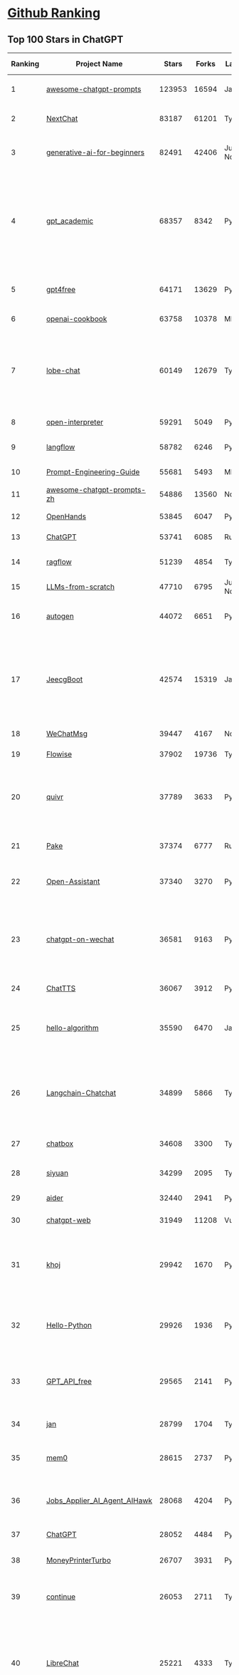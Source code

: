 [Github Ranking](../README.md)
==========

## Top 100 Stars in ChatGPT

| Ranking | Project Name | Stars | Forks | Language | Open Issues | Description | Last Commit |
| ------- | ------------ | ----- | ----- | -------- | ----------- | ----------- | ----------- |
| 1 | [awesome-chatgpt-prompts](https://github.com/f/awesome-chatgpt-prompts) | 123953 | 16594 | JavaScript | 0 | This repo includes ChatGPT prompt curation to use ChatGPT and other LLM tools better. | 2025-04-30T18:07:10Z |
| 2 | [NextChat](https://github.com/ChatGPTNextWeb/NextChat) | 83187 | 61201 | TypeScript | 626 | ✨ Light and Fast AI Assistant. Support: Web \| iOS \| MacOS \| Android \|  Linux \| Windows | 2025-04-19T08:00:42Z |
| 3 | [generative-ai-for-beginners](https://github.com/microsoft/generative-ai-for-beginners) | 82491 | 42406 | Jupyter Notebook | 10 | 21 Lessons, Get Started Building with Generative AI  🔗 https://microsoft.github.io/generative-ai-for-beginners/ | 2025-05-05T03:24:25Z |
| 4 | [gpt_academic](https://github.com/binary-husky/gpt_academic) | 68357 | 8342 | Python | 253 | 为GPT/GLM等LLM大语言模型提供实用化交互接口，特别优化论文阅读/润色/写作体验，模块化设计，支持自定义快捷按钮&函数插件，支持Python和C++等项目剖析&自译解功能，PDF/LaTex论文翻译&总结功能，支持并行问询多种LLM模型，支持chatglm3等本地模型。接入通义千问, deepseekcoder, 讯飞星火, 文心一言, llama2, rwkv, claude2, moss等。 | 2025-04-29T03:10:49Z |
| 5 | [gpt4free](https://github.com/xtekky/gpt4free) | 64171 | 13629 | Python | 23 | The official gpt4free repository \| various collection of powerful language models \| o4, o3 and deepseek r1, gpt-4.1, gemini 2.5 | 2025-05-02T15:12:17Z |
| 6 | [openai-cookbook](https://github.com/openai/openai-cookbook) | 63758 | 10378 | MDX | 31 | Examples and guides for using the OpenAI API | 2025-05-06T02:01:56Z |
| 7 | [lobe-chat](https://github.com/lobehub/lobe-chat) | 60149 | 12679 | TypeScript | 725 | 🤯 Lobe Chat - an open-source, modern-design AI chat framework. Supports Multi AI Providers( OpenAI / Claude 3 / Gemini / Ollama / DeepSeek / Qwen), Knowledge Base (file upload / knowledge management / RAG ), Multi-Modals (Plugins/Artifacts) and Thinking. One-click FREE deployment of your private ChatGPT/ Claude / DeepSeek application. | 2025-05-06T00:30:53Z |
| 8 | [open-interpreter](https://github.com/OpenInterpreter/open-interpreter) | 59291 | 5049 | Python | 216 | A natural language interface for computers | 2025-04-23T07:18:30Z |
| 9 | [langflow](https://github.com/langflow-ai/langflow) | 58782 | 6246 | Python | 417 | Langflow is a powerful tool for building and deploying AI-powered agents and workflows. | 2025-05-06T02:08:40Z |
| 10 | [Prompt-Engineering-Guide](https://github.com/dair-ai/Prompt-Engineering-Guide) | 55681 | 5493 | MDX | 142 | 🐙 Guides, papers, lecture, notebooks and resources for prompt engineering | 2025-04-25T13:35:45Z |
| 11 | [awesome-chatgpt-prompts-zh](https://github.com/PlexPt/awesome-chatgpt-prompts-zh) | 54886 | 13560 | None | 38 | ChatGPT 中文调教指南。各种场景使用指南。学习怎么让它听你的话。 | 2025-01-01T08:34:33Z |
| 12 | [OpenHands](https://github.com/All-Hands-AI/OpenHands) | 53845 | 6047 | Python | 191 | 🙌 OpenHands: Code Less, Make More | 2025-05-06T01:45:47Z |
| 13 | [ChatGPT](https://github.com/lencx/ChatGPT) | 53741 | 6085 | Rust | 798 | 🔮 ChatGPT Desktop Application (Mac, Windows and Linux) | 2024-08-29T17:58:11Z |
| 14 | [ragflow](https://github.com/infiniflow/ragflow) | 51239 | 4854 | TypeScript | 1989 | RAGFlow is an open-source RAG (Retrieval-Augmented Generation) engine based on deep document understanding. | 2025-05-06T01:47:19Z |
| 15 | [LLMs-from-scratch](https://github.com/rasbt/LLMs-from-scratch) | 47710 | 6795 | Jupyter Notebook | 0 | Implement a ChatGPT-like LLM in PyTorch from scratch, step by step | 2025-04-20T02:16:18Z |
| 16 | [autogen](https://github.com/microsoft/autogen) | 44072 | 6651 | Python | 495 | A programming framework for agentic AI 🤖 PyPi: autogen-agentchat Discord: https://aka.ms/autogen-discord Office Hour: https://aka.ms/autogen-officehour | 2025-05-02T22:57:07Z |
| 17 | [JeecgBoot](https://github.com/jeecgboot/JeecgBoot) | 42574 | 15319 | Java | 39 | 🔥一款基于AIGC和低代码引擎的AI低代码平台，旨在帮助企业快速实现低代码开发和构建、部署个性化的 AI 应用。 前后端分离 SpringBoot，SpringCloud，Ant Design&Vue3，Mybatis，Shiro！强大的代码生成器让前后端代码一键生成，无需写任何代码! 成套AI大模型功能: AI模型管理、AI应用、知识库、AI流程编排、AI对话助手等； | 2025-05-06T01:24:39Z |
| 18 | [WeChatMsg](https://github.com/LC044/WeChatMsg) | 39447 | 4167 | None | 0 | None | 2025-04-26T17:26:17Z |
| 19 | [Flowise](https://github.com/FlowiseAI/Flowise) | 37902 | 19736 | TypeScript | 527 | Drag & drop UI to build your customized LLM flow | 2025-05-06T02:28:18Z |
| 20 | [quivr](https://github.com/QuivrHQ/quivr) | 37789 | 3633 | Python | 6 | Opiniated RAG for integrating GenAI in your apps 🧠   Focus on your product rather than the RAG. Easy integration in existing products with customisation!  Any LLM: GPT4, Groq, Llama. Any Vectorstore: PGVector, Faiss. Any Files. Anyway you want.  | 2025-05-05T13:47:37Z |
| 21 | [Pake](https://github.com/tw93/Pake) | 37374 | 6777 | Rust | 51 | 🤱🏻 Turn any webpage into a desktop app with Rust.  🤱🏻 利用 Rust 轻松构建轻量级多端桌面应用 | 2025-03-25T12:35:16Z |
| 22 | [Open-Assistant](https://github.com/LAION-AI/Open-Assistant) | 37340 | 3270 | Python | 227 | OpenAssistant is a chat-based assistant that understands tasks, can interact with third-party systems, and retrieve information dynamically to do so. | 2024-08-17T01:55:35Z |
| 23 | [chatgpt-on-wechat](https://github.com/zhayujie/chatgpt-on-wechat) | 36581 | 9163 | Python | 290 | 基于大模型搭建的聊天机器人，同时支持 微信公众号、企业微信应用、飞书、钉钉 等接入，可选择GPT4.1/GPT-4o/GPT-o1/ DeepSeek/Claude/文心一言/讯飞星火/通义千问/ Gemini/GLM-4/Kimi/LinkAI，能处理文本、语音和图片，访问操作系统和互联网，支持基于自有知识库进行定制企业智能客服。 | 2025-04-20T09:22:54Z |
| 24 | [ChatTTS](https://github.com/2noise/ChatTTS) | 36067 | 3912 | Python | 62 | A generative speech model for daily dialogue. | 2025-03-14T03:34:46Z |
| 25 | [hello-algorithm](https://github.com/geekxh/hello-algorithm) | 35590 | 6470 | Java | 12 | 🌍 针对小白的算法训练 \| 包括四部分：①.大厂面经 ②.力扣图解  ③.千本开源电子书 ④.百张技术思维导图（项目花了上百小时，希望可以点 star 支持，🌹感谢~）推荐免费ChatGPT使用网站 | 2023-06-13T04:13:17Z |
| 26 | [Langchain-Chatchat](https://github.com/chatchat-space/Langchain-Chatchat) | 34899 | 5866 | TypeScript | 195 | Langchain-Chatchat（原Langchain-ChatGLM）基于 Langchain 与 ChatGLM, Qwen 与 Llama 等语言模型的 RAG 与 Agent 应用 \| Langchain-Chatchat (formerly langchain-ChatGLM), local knowledge based LLM (like ChatGLM, Qwen and Llama) RAG and Agent app with langchain  | 2025-03-25T15:45:51Z |
| 27 | [chatbox](https://github.com/chatboxai/chatbox) | 34608 | 3300 | TypeScript | 677 | User-friendly Desktop Client App for AI Models/LLMs (GPT, Claude, Gemini, Ollama...) | 2025-04-27T14:53:01Z |
| 28 | [siyuan](https://github.com/siyuan-note/siyuan) | 34299 | 2095 | TypeScript | 342 | A privacy-first, self-hosted, fully open source personal knowledge management software, written in typescript and golang. | 2025-05-05T03:44:03Z |
| 29 | [aider](https://github.com/Aider-AI/aider) | 32440 | 2941 | Python | 783 | aider is AI pair programming in your terminal | 2025-05-06T03:23:48Z |
| 30 | [chatgpt-web](https://github.com/Chanzhaoyu/chatgpt-web) | 31949 | 11208 | Vue | 0 | 用 Express 和  Vue3 搭建的 ChatGPT 演示网页 | 2024-08-16T15:26:57Z |
| 31 | [khoj](https://github.com/khoj-ai/khoj) | 29942 | 1670 | Python | 67 | Your AI second brain. Self-hostable. Get answers from the web or your docs. Build custom agents, schedule automations, do deep research. Turn any online or local LLM into your personal, autonomous AI (gpt, claude, gemini, llama, qwen, mistral). Get started - free. | 2025-05-03T02:29:40Z |
| 32 | [Hello-Python](https://github.com/mouredev/Hello-Python) | 29926 | 1936 | Python | 21 | Curso para aprender el lenguaje de programación Python desde cero y para principiantes. 100 clases, 44 horas en vídeo, código, proyectos y grupo de chat. Fundamentos, frontend, backend, testing, IA... | 2025-02-28T12:39:35Z |
| 33 | [GPT_API_free](https://github.com/chatanywhere/GPT_API_free) | 29565 | 2141 | Python | 10 | Free ChatGPT&DeepSeek API Key，免费ChatGPT&DeepSeek API。免费接入DeepSeek API和GPT4 API，支持 gpt \| deepseek \| claude \| gemini \| grok 等排名靠前的常用大模型。 | 2025-04-19T03:10:33Z |
| 34 | [jan](https://github.com/menloresearch/jan) | 28799 | 1704 | TypeScript | 118 | Jan is an open source alternative to ChatGPT that runs 100% offline on your computer | 2025-05-06T03:09:46Z |
| 35 | [mem0](https://github.com/mem0ai/mem0) | 28615 | 2737 | Python | 253 | Memory for AI Agents; SOTA in AI Agent Memory, beating OpenAI Memory in accuracy by 26% - https://mem0.ai/research | 2025-05-05T19:46:02Z |
| 36 | [Jobs_Applier_AI_Agent_AIHawk](https://github.com/feder-cr/Jobs_Applier_AI_Agent_AIHawk) | 28068 | 4204 | Python | 40 | AIHawk aims to easy job hunt process by automating the job application process. Utilizing artificial intelligence, it enables users to apply for multiple jobs in a tailored way. | 2025-05-03T19:46:29Z |
| 37 | [ChatGPT](https://github.com/acheong08/ChatGPT) | 28052 | 4484 | Python | 11 | Reverse engineered ChatGPT API | 2023-08-02T06:02:10Z |
| 38 | [MoneyPrinterTurbo](https://github.com/harry0703/MoneyPrinterTurbo) | 26707 | 3931 | Python | 121 | 利用AI大模型，一键生成高清短视频 Generate short videos with one click using AI LLM. | 2025-04-27T05:35:46Z |
| 39 | [continue](https://github.com/continuedev/continue) | 26053 | 2711 | TypeScript | 795 | ⏩ Create, share, and use custom AI code assistants with our open-source IDE extensions and hub of models, rules, prompts, docs, and other building blocks | 2025-05-06T02:20:38Z |
| 40 | [LibreChat](https://github.com/danny-avila/LibreChat) | 25221 | 4333 | TypeScript | 147 | Enhanced ChatGPT Clone: Features Agents, DeepSeek, Anthropic, AWS, OpenAI, Assistants API, Azure, Groq, o1, GPT-4o, Mistral, OpenRouter, Vertex AI, Gemini, Artifacts, AI model switching, message search, Code Interpreter, langchain, DALL-E-3, OpenAPI Actions, Functions, Secure Multi-User Auth, Presets, open-source for self-hosting. Active project. | 2025-05-05T13:23:40Z |
| 41 | [one-api](https://github.com/songquanpeng/one-api) | 25023 | 5147 | JavaScript | 851 | LLM API 管理 & 分发系统，支持 OpenAI、Azure、Anthropic Claude、Google Gemini、DeepSeek、字节豆包、ChatGLM、文心一言、讯飞星火、通义千问、360 智脑、腾讯混元等主流模型，统一 API 适配，可用于 key 管理与二次分发。单可执行文件，提供 Docker 镜像，一键部署，开箱即用。LLM API management & key redistribution system, unifying multiple providers under a single API. Single binary, Docker-ready, with an English UI. | 2025-02-21T11:30:22Z |
| 42 | [openai-translator](https://github.com/openai-translator/openai-translator) | 24394 | 1783 | TypeScript | 477 | 基于 ChatGPT API 的划词翻译浏览器插件和跨平台桌面端应用    -    Browser extension and cross-platform desktop application for translation based on ChatGPT API. | 2024-11-16T20:34:00Z |
| 43 | [Chat2DB](https://github.com/CodePhiliaX/Chat2DB) | 22755 | 2465 | Java | 450 | 🔥🔥🔥AI-driven database tool and SQL client, The hottest GUI client, supporting MySQL, Oracle, PostgreSQL, DB2, SQL Server, DB2, SQLite, H2, ClickHouse, and more. | 2025-03-05T07:57:52Z |
| 44 | [LLaVA](https://github.com/haotian-liu/LLaVA) | 22373 | 2464 | Python | 1065 | [NeurIPS'23 Oral] Visual Instruction Tuning (LLaVA) built towards GPT-4V level capabilities and beyond. | 2024-08-12T09:52:38Z |
| 45 | [chatgpt-retrieval-plugin](https://github.com/openai/chatgpt-retrieval-plugin) | 21180 | 3690 | Python | 168 | The ChatGPT Retrieval Plugin lets you easily find personal or work documents by asking questions in natural language. | 2024-07-04T22:00:16Z |
| 46 | [SmsForwarder](https://github.com/pppscn/SmsForwarder) | 20847 | 2726 | Kotlin | 15 | 短信转发器——监控Android手机短信、来电、APP通知，并根据指定规则转发到其他手机：钉钉群自定义机器人、钉钉企业内机器人、企业微信群机器人、飞书机器人、企业微信应用消息、邮箱、bark、webhook、Telegram机器人、Server酱、PushPlus、手机短信等。包括主动控制服务端与客户端，让你轻松远程发短信、查短信、查通话、查话簿、查电量等。（V3.0 新增）PS.这个APK主要是学习与自用，如有BUG请提ISSUE，同时欢迎大家提PR指正 | 2025-04-29T05:35:50Z |
| 47 | [haystack](https://github.com/deepset-ai/haystack) | 20571 | 2156 | Python | 124 | AI orchestration framework to build customizable, production-ready LLM applications. Connect components (models, vector DBs, file converters) to pipelines or agents that can interact with your data. With advanced retrieval methods, it's best suited for building RAG, question answering, semantic search or conversational agent chatbots. | 2025-05-05T21:47:57Z |
| 48 | [architecture.of.internet-product](https://github.com/davideuler/architecture.of.internet-product) | 20266 | 4685 | HTML | 3 | 互联网公司技术架构，微信/淘宝/微博/腾讯/阿里/美团点评/百度/OpenAI/Google/Facebook/Amazon/eBay的架构，欢迎PR补充 | 2024-02-17T12:02:24Z |
| 49 | [best-of-ml-python](https://github.com/ml-tooling/best-of-ml-python) | 20014 | 2766 | None | 23 | 🏆 A ranked list of awesome machine learning Python libraries. Updated weekly. | 2025-05-01T15:10:03Z |
| 50 | [awesome-free-chatgpt](https://github.com/LiLittleCat/awesome-free-chatgpt) | 19825 | 1376 | Python | 56 | 🆓免费的 ChatGPT 镜像网站列表，持续更新。List of free ChatGPT mirror sites, continuously updated.  | 2025-04-01T10:20:27Z |
| 51 | [ChatPaper](https://github.com/kaixindelele/ChatPaper) | 18887 | 1946 | Python | 68 | Use ChatGPT to summarize the arXiv papers. 全流程加速科研，利用chatgpt进行论文全文总结+专业翻译+润色+审稿+审稿回复 | 2024-04-04T02:45:02Z |
| 52 | [vpncn.github.io](https://github.com/vpncn/vpncn.github.io) | 17296 | 1535 | HTML | 0 | 2025中国翻墙软件VPN推荐以及科学上网避坑，稳定好用。对比SSR机场、蓝灯、V2ray、老王VPN、VPS搭建梯子等科学上网与翻墙软件，中国最新科学上网翻墙梯子VPN下载推荐，访问Chatgpt。 | 2025-03-08T15:06:14Z |
| 53 | [carrot](https://github.com/xx025/carrot) | 17067 | 1448 | None | 0 | Free ChatGPT Site List 这儿为你准备了众多免费好用的ChatGPT镜像站点 | 2025-04-15T15:23:09Z |
| 54 | [FinGPT](https://github.com/AI4Finance-Foundation/FinGPT) | 16067 | 2265 | Jupyter Notebook | 70 | FinGPT: Open-Source Financial Large Language Models!  Revolutionize 🔥    We release the trained model on HuggingFace. | 2024-12-26T03:22:34Z |
| 55 | [ai-chatbot](https://github.com/vercel/ai-chatbot) | 15948 | 4258 | TypeScript | 186 | A full-featured, hackable Next.js AI chatbot built by Vercel | 2025-05-03T07:33:13Z |
| 56 | [ChatALL](https://github.com/ai-shifu/ChatALL) | 15777 | 1673 | JavaScript | 222 |  Concurrently chat with ChatGPT, Bing Chat, Bard, Alpaca, Vicuna, Claude, ChatGLM, MOSS, 讯飞星火, 文心一言 and more, discover the best answers | 2025-04-20T18:12:53Z |
| 57 | [DocsGPT](https://github.com/arc53/DocsGPT) | 15598 | 1659 | TypeScript | 24 | DocsGPT is an open-source genAI tool that helps users get reliable answers from knowledge source, while avoiding hallucinations. It enables private and reliable information retrieval, with tooling and agentic system capability built in. | 2025-05-05T22:36:30Z |
| 58 | [repomix](https://github.com/yamadashy/repomix) | 15470 | 669 | TypeScript | 76 | 📦 Repomix (formerly Repopack) is a powerful tool that packs your entire repository into a single, AI-friendly file. Perfect for when you need to feed your codebase to Large Language Models (LLMs) or other AI tools like Claude, ChatGPT, DeepSeek, Perplexity, Gemini, Gemma, Llama, Grok, and more. | 2025-05-06T03:40:54Z |
| 59 | [ChuanhuChatGPT](https://github.com/GaiZhenbiao/ChuanhuChatGPT) | 15425 | 2286 | Python | 122 | GUI for ChatGPT API and many LLMs. Supports agents, file-based QA, GPT finetuning and query with web search. All with a neat UI. | 2025-03-13T09:36:38Z |
| 60 | [web-llm](https://github.com/mlc-ai/web-llm) | 15371 | 1009 | TypeScript | 101 | High-performance In-browser LLM Inference Engine  | 2025-05-05T03:17:42Z |
| 61 | [kirara-ai](https://github.com/lss233/kirara-ai) | 15169 | 1668 | Python | 159 | 🤖 可 DIY 的 多模态 AI 聊天机器人 \| 🚀 快速接入 微信、 QQ、Telegram、等聊天平台 \| 🦈支持DeepSeek、Grok、Claude、Ollama、Gemini、OpenAI \| 工作流系统、网页搜索、AI画图、人设调教、虚拟女仆、语音对话 \|  | 2025-05-05T19:42:48Z |
| 62 | [leedl-tutorial](https://github.com/datawhalechina/leedl-tutorial) | 15043 | 3019 | Jupyter Notebook | 6 | 《李宏毅深度学习教程》（李宏毅老师推荐👍，苹果书🍎），PDF下载地址：https://github.com/datawhalechina/leedl-tutorial/releases | 2025-05-01T05:45:36Z |
| 63 | [KeepChatGPT](https://github.com/xcanwin/KeepChatGPT) | 14805 | 730 | JavaScript | 97 | 这是一款提高ChatGPT的数据安全能力和效率的插件。并且免费共享大量创新功能，如：自动刷新、保持活跃、数据安全、取消审计、克隆对话、言无不尽、净化页面、展示大屏、拦截跟踪、日新月异、明察秋毫等。让我们的AI体验无比安全、顺畅、丝滑、高效、简洁。 | 2025-04-15T14:27:08Z |
| 64 | [open-im-server](https://github.com/openimsdk/open-im-server) | 14653 | 2577 | Go | 96 | IM Chat ChatGPT | 2025-04-25T07:57:39Z |
| 65 | [novel](https://github.com/steven-tey/novel) | 14566 | 1197 | TypeScript | 103 | Notion-style WYSIWYG editor with AI-powered autocompletion. | 2025-01-18T14:26:33Z |
| 66 | [botpress](https://github.com/botpress/botpress) | 13622 | 1981 | TypeScript | 9 | The open-source hub to build & deploy GPT/LLM Agents ⚡️ | 2025-05-05T22:29:06Z |
| 67 | [CosyVoice](https://github.com/FunAudioLLM/CosyVoice) | 13574 | 1377 | Python | 675 | Multi-lingual large voice generation model, providing inference, training and deployment full-stack ability. | 2025-05-06T02:54:11Z |
| 68 | [RWKV-LM](https://github.com/BlinkDL/RWKV-LM) | 13571 | 912 | Python | 105 | RWKV (pronounced RwaKuv) is an RNN with great LLM performance, which can also be directly trained like a GPT transformer (parallelizable). We are at RWKV-7 "Goose". So it's combining the best of RNN and transformer - great performance, linear time, constant space (no kv-cache), fast training, infinite ctx_len, and free sentence embedding. | 2025-04-30T08:54:05Z |
| 69 | [wechat-chatgpt](https://github.com/fuergaosi233/wechat-chatgpt) | 13313 | 3842 | TypeScript | 0 | Use ChatGPT On Wechat via wechaty | 2024-05-20T09:44:41Z |
| 70 | [chatgpt-google-extension](https://github.com/wong2/chatgpt-google-extension) | 13238 | 1493 | TypeScript | 97 | This project is deprecated. Check my new project ChatHub: | 2024-08-14T17:49:27Z |
| 71 | [onyx](https://github.com/onyx-dot-app/onyx) | 12783 | 1653 | Python | 215 | Gen-AI Chat for Teams - Think ChatGPT if it had access to your team's unique knowledge. | 2025-05-06T03:30:17Z |
| 72 | [void](https://github.com/voideditor/void) | 12328 | 784 | TypeScript | 37 | None | 2025-05-06T00:17:57Z |
| 73 | [MOSS](https://github.com/OpenMOSS/MOSS) | 12047 | 1146 | Python | 235 | An open-source tool-augmented conversational language model from Fudan University | 2024-07-13T14:52:59Z |
| 74 | [gorilla](https://github.com/ShishirPatil/gorilla) | 12040 | 1104 | Python | 102 | Gorilla: Training and Evaluating LLMs for Function Calls (Tool Calls) | 2025-05-02T21:27:31Z |
| 75 | [h2ogpt](https://github.com/h2oai/h2ogpt) | 11793 | 1291 | Python | 287 | Private chat with local GPT with document, images, video, etc. 100% private, Apache 2.0. Supports oLLaMa, Mixtral, llama.cpp, and more. Demo: https://gpt.h2o.ai/ https://gpt-docs.h2o.ai/ | 2025-05-04T15:03:38Z |
| 76 | [MoneyPrinter](https://github.com/FujiwaraChoki/MoneyPrinter) | 11678 | 1506 | Python | 6 | Automate Creation of YouTube Shorts using MoviePy. | 2025-03-20T07:46:34Z |
| 77 | [LLMSurvey](https://github.com/RUCAIBox/LLMSurvey) | 11438 | 885 | Python | 21 | The official GitHub page for the survey paper "A Survey of Large Language Models". | 2025-03-11T09:51:42Z |
| 78 | [awesome-chatgpt-zh](https://github.com/EmbraceAGI/awesome-chatgpt-zh) | 11119 | 923 | Python | 0 | ChatGPT 中文指南🔥，ChatGPT 中文调教指南，指令指南，应用开发指南，精选资源清单，更好的使用 chatGPT 让你的生产力 up up up! 🚀 | 2024-11-05T10:24:21Z |
| 79 | [mi-gpt](https://github.com/idootop/mi-gpt) | 10995 | 1415 | TypeScript | 3 | 🏠 将小爱音箱接入 ChatGPT 和豆包，改造成你的专属语音助手。 | 2025-04-14T08:42:38Z |
| 80 | [llama-gpt](https://github.com/getumbrel/llama-gpt) | 10963 | 712 | TypeScript | 84 | A self-hosted, offline, ChatGPT-like chatbot. Powered by Llama 2. 100% private, with no data leaving your device. New: Code Llama support! | 2024-04-23T18:56:06Z |
| 81 | [LangBot](https://github.com/RockChinQ/LangBot) | 10902 | 817 | Python | 92 | 😎简单易用、🧩丰富生态 - 大模型原生即时通信机器人平台 \| 适配 QQ / 微信（企业微信、个人微信）/ 飞书 / 钉钉 / Discord / Telegram / Slack 等平台 \| 支持 ChatGPT、DeepSeek、Dify、Claude、Gemini、xAI、PPIO、Ollama、LM Studio、阿里云百炼、火山方舟、SiliconFlow、Qwen、Moonshot、ChatGLM、SillyTraven、MCP 等 LLM 的机器人 / Agent \| LLM-based instant messaging bots platform, supports Discord, Telegram, WeChat, Lark, DingTalk, QQ, Slack | 2025-05-06T03:34:56Z |
| 82 | [shell_gpt](https://github.com/TheR1D/shell_gpt) | 10809 | 854 | Python | 83 | A command-line productivity tool powered by AI large language models like GPT-4, will help you accomplish your tasks faster and more efficiently. | 2025-04-11T08:40:09Z |
| 83 | [open-saas](https://github.com/wasp-lang/open-saas) | 10776 | 1096 | TypeScript | 77 | A free, open-source SaaS app starter for React & Node.js with superpowers. Full-featured. Community-driven. | 2025-05-05T15:07:18Z |
| 84 | [chatGPTBox](https://github.com/josStorer/chatGPTBox) | 10498 | 806 | JavaScript | 329 | Integrating ChatGPT into your browser deeply, everything you need is here | 2025-01-31T10:37:06Z |
| 85 | [promptflow](https://github.com/microsoft/promptflow) | 10324 | 969 | Python | 68 | Build high-quality LLM apps - from prototyping, testing to production deployment and monitoring. | 2025-05-02T17:31:03Z |
| 86 | [go-openai](https://github.com/sashabaranov/go-openai) | 9929 | 1575 | Go | 140 | OpenAI ChatGPT, GPT-3, GPT-4, DALL·E, Whisper API wrapper for Go | 2025-05-04T14:45:40Z |
| 87 | [chainlit](https://github.com/Chainlit/chainlit) | 9526 | 1282 | TypeScript | 350 | Build Conversational AI in minutes ⚡️ | 2025-05-01T08:18:43Z |
| 88 | [LangGPT](https://github.com/langgptai/LangGPT) | 9523 | 763 | Jupyter Notebook | 0 | LangGPT: Empowering everyone to become a prompt expert!🚀  Structured Prompt，Language of GPT, 结构化提示词，结构化Prompt, Created by 「云中江树」 | 2025-04-30T00:39:23Z |
| 89 | [ChatRWKV](https://github.com/BlinkDL/ChatRWKV) | 9479 | 704 | Python | 34 | ChatRWKV is like ChatGPT but powered by RWKV (100% RNN) language model, and open source. | 2025-05-02T05:44:41Z |
| 90 | [supermemory](https://github.com/supermemoryai/supermemory) | 9442 | 905 | TypeScript | 13 | Build your own second brain with supermemory. It's a ChatGPT for your bookmarks. Import tweets or save websites and content using the chrome extension. | 2025-04-10T18:22:19Z |
| 91 | [Bob](https://github.com/ripperhe/Bob) | 9280 | 520 | None | 107 | Bob 是一款 macOS 平台的翻译和 OCR 软件。 | 2025-01-24T08:30:17Z |
| 92 | [BingGPT](https://github.com/dice2o/BingGPT) | 9177 | 704 | JavaScript | 235 | Desktop application of new Bing's AI-powered chat (Windows, macOS and Linux) | 2024-02-08T15:06:01Z |
| 93 | [hamulete](https://github.com/hoochanlon/hamulete) | 9081 | 1877 | Python | 0 | 🏔️国立台湾大学、新加坡国立大学、早稻田大学、东京大学，中央研究院（台湾）以及中国重点高校及科研机构，社科、经济、数学、博弈论、哲学、系统工程类学术论文等知识库。 | 2025-02-14T08:23:04Z |
| 94 | [chatgpt_system_prompt](https://github.com/LouisShark/chatgpt_system_prompt) | 9025 | 1287 | HTML | 0 | A collection of GPT system prompts and various prompt injection/leaking knowledge. | 2025-04-25T08:24:32Z |
| 95 | [ChatGPT_DAN](https://github.com/0xk1h0/ChatGPT_DAN) | 8990 | 789 | None | 62 | ChatGPT DAN, Jailbreaks prompt | 2024-08-17T04:06:53Z |
| 96 | [go-proxy-bingai](https://github.com/adams549659584/go-proxy-bingai) | 8746 | 12984 | HTML | 217 | 用 Vue3 和 Go 搭建的微软 New Bing 演示站点，拥有一致的 UI 体验，支持 ChatGPT 提示词，国内可用。 | 2024-03-20T07:24:11Z |
| 97 | [chat-ui](https://github.com/huggingface/chat-ui) | 8666 | 1299 | TypeScript | 311 | Open source codebase powering the HuggingChat app | 2025-05-05T13:14:41Z |
| 98 | [LMFlow](https://github.com/OptimalScale/LMFlow) | 8413 | 833 | Python | 73 | An Extensible Toolkit for Finetuning and Inference of Large Foundation Models. Large Models for All. | 2025-04-30T12:16:38Z |
| 99 | [BetterChatGPT](https://github.com/ztjhz/BetterChatGPT) | 8380 | 2794 | TypeScript | 215 | An amazing UI for OpenAI's ChatGPT (Website + Windows + MacOS + Linux) | 2024-08-14T10:26:46Z |
| 100 | [coai](https://github.com/coaidev/coai) | 8302 | 1114 | TypeScript | 18 | 🚀 Next Generation AI One-Stop Internationalization Solution. 🚀 下一代 AI 一站式 B/C 端解决方案，支持 OpenAI，Midjourney，Claude，讯飞星火，Stable Diffusion，DALL·E，ChatGLM，通义千问，腾讯混元，360 智脑，百川 AI，火山方舟，新必应，Gemini，Moonshot 等模型，支持对话分享，自定义预设，云端同步，模型市场，支持弹性计费和订阅计划模式，支持图片解析，支持联网搜索，支持模型缓存，丰富美观的后台管理与仪表盘数据统计。 | 2025-04-30T19:12:53Z |

